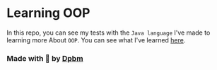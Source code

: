 # Learning OOP

In this repo, you can see my tests with the `Java language` I've made to learning more About `OOP`.
You can see what I've learned [here](https://dpbm.medium.com/classes-299845161a72).


### Made with 🥰 by [Dpbm](https://github.com/Dpbm)

